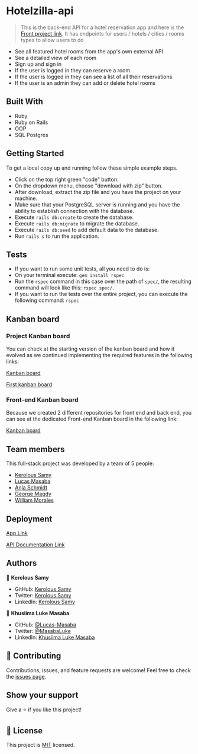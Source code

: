 # Hotelzilla-api

> This is the back-end API for a hotel reservation app and here is the [Front project link](https://github.com/Anjacodes/Hotelzilla-UI).
> It has endpoints for users / hotels / cities / rooms types to allow users to do

- See all featured hotel rooms from the app's own external API
- See a detailed view of each room
- Sign up and sign in
- If the user is logged in they can reserve a room
- If the user is logged in they can see a list of all their reservations
- If the user is an admin they can add or delete hotel rooms

## Built With

- Ruby
- Ruby on Rails
- OOP
- SQL Postgres


## Getting Started

To get a local copy up and running follow these simple example steps.

- Click on the top right green "code" button.
- On the dropdown menu, choose "download with zip" button.
- After download, extract the zip file and you have the project on your machine.
- Make sure that your PostgreSQL server is running and you have the ability to establish connection with the database.
- Execute `rails db:create` to create the database.
- Execute `rails db:migrate` to migrate the database.
- Execute `rails db:seed` to add default data to the database.
- Run `rails s` to run the application.


## Tests

- If you want to run some unit tests, all you need to do is:
- On your terminal execute: `gem install rspec`
- Run the `rspec` command in this case over the path of `spec/`, the resulting command will look like this: `rspec spec/`.
- If you want to run the tests over the entire project, you can execute the following command: `rspec`

## Kanban board

### Project Kanban board

You can check at the starting version of the kanban board and how it evolved as we continued implementing the required features in the following links:

[Kanban board](https://github.com/keroloussamy/Hotelzilla-api/projects/1)

[First kanban board](https://user-images.githubusercontent.com/75140420/166821799-a532f46b-eb63-4027-bf82-1f99fa8c84be.png)


### Front-end Kanban board

Because we created 2 different repositories for front end and back end, you can see at the dedicated Front-end Kanban board in the following link:

[Kanban board](https://github.com/Anjacodes/Hotelzilla-UI/projects/1)

## Team members

This full-stack project was developed by a team of 5 people:
- [Kerolous Samy](https://github.com/keroloussamy)
- [Lucas Masaba](https://github.com/Lucas-Masaba)
- [Anja Schmidt](https://github.com/Anjacodes)
- [George Magdy](https://github.com/gemmen29)
- [William Morales](https://github.com/williamrolando88)

## Deployment

[App Link](https://hotelzilla-api.herokuapp.com)

[API Documentation Link](https://hotelzilla-api.herokuapp.com/api-docs/index.html)

## Authors
👤 **Kerolous Samy**

- GitHub: [Kerolous Samy](https://github.com/keroloussamy)
- Twitter: [Kerolous Samy](https://twitter.com/kerolous_samy)
- LinkedIn: [Kerolous Samy](https://www.linkedin.com/in/keroloussamy)


👤 **Khusiima Luke Masaba**

- GitHub: [@Lucas-Masaba](https://github.com/Lucas-Masaba)
- Twitter: [@MasabaLuke](https://twitter.com/MasabaLuke)
- LinkedIn: [Khusiima Luke Masaba](https://linkedin.com/in/khusiima-luke-masaba)

## 🤝 Contributing

Contributions, issues, and feature requests are welcome!
Feel free to check the [issues page](../../issues/).

## Show your support

Give a ⭐️ if you like this project!

## 📝 License

This project is [MIT](./MIT.md) licensed.
